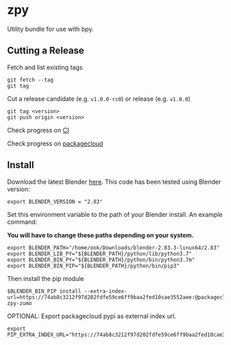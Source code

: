 # zpy

Utility bundle for use with bpy.

## Cutting a Release

Fetch and list existing tags

```
git fetch --tag
git tag
```

Cut a release candidate (e.g. `v1.0.0-rc0`) or release (e.g. `v1.0.0`)

```
git tag <version>
git push origin <version>
```

Check progress on [CI](https://app.circleci.com/pipelines/github/ZumoLabs/zpy)

Check progress on [packagecloud](https://packagecloud.io/zumolabs/pypi)

## Install

Download the latest Blender [here](https://www.blender.org/download/). This code has been tested using Blender version:

```
export BLENDER_VERSION = "2.83"
```

Set this environment variable to the path of your Blender install. An example command:

**You will have to change these paths depending on your system.**

```
export BLENDER_PATH="/home/ook/Downloads/blender-2.83.3-linux64/2.83"
export BLENDER_LIB_PY="${BLENDER_PATH}/python/lib/python3.7"
export BLENDER_BIN_PY="${BLENDER_PATH}/python/bin/python3.7m"
export BLENDER_BIN_PIP="${BLENDER_PATH}/python/bin/pip3"
```

Then install the pip module

```
$BLENDER_BIN_PIP install --extra-index-url=https://74ab8c3212f97d202fdfe59ce6ff9baa2fed10cae3552aee:@packagecloud.io/zumolabs/pypi/pypi/simple zpy-zumo
```

OPTIONAL: Export packagecloud pypi as external index url.

```
export PIP_EXTRA_INDEX_URL="https://74ab8c3212f97d202fdfe59ce6ff9baa2fed10cae3552aee:@packagecloud.io/zumolabs/pypi/pypi/simple"
```

